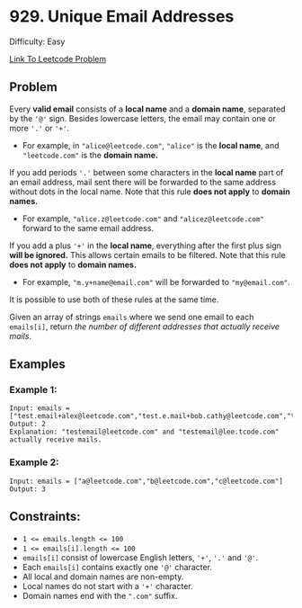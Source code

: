 # 929. Unique Email Addresses
Difficulty: Easy

[Link To Leetcode Problem](https://leetcode.com/problems/unique-email-addresses/)

## Problem
Every **valid email** consists of a **local name** and a **domain name**, separated by the `'@'` sign. Besides lowercase letters, the email may contain one or more `'.'` or `'+'`.

- For example, in `"alice@leetcode.com"`, `"alice"` is the **local name**, and `"leetcode.com"` is the **domain name.**

If you add periods `'.'` between some characters in the **local name** part of an email address, mail sent there will be forwarded to the same address without dots in the local name. Note that this rule **does not apply** to **domain names.**

- For example, `"alice.z@leetcode.com"` and `"alicez@leetcode.com"` forward to the same email address.

If you add a plus `'+'` in the **local name**, everything after the first plus sign **will be ignored.** This allows certain emails to be filtered. Note that this rule **does not apply** to **domain names.**

- For example, `"m.y+name@email.com"` will be forwarded to `"my@email.com"`.

It is possible to use both of these rules at the same time.

Given an array of strings `emails` where we send one email to each `emails[i]`, return *the number of different addresses that actually receive mails*.

## Examples
### Example 1:
```
Input: emails = ["test.email+alex@leetcode.com","test.e.mail+bob.cathy@leetcode.com","testemail+david@lee.tcode.com"]
Output: 2
Explanation: "testemail@leetcode.com" and "testemail@lee.tcode.com" actually receive mails.
```
### Example 2:
```
Input: emails = ["a@leetcode.com","b@leetcode.com","c@leetcode.com"]
Output: 3
```

## Constraints:
- `1 <= emails.length <= 100`
- `1 <= emails[i].length <= 100`
- `emails[i]` consist of lowercase English letters, `'+'`, `'.'` and `'@'`.
- Each `emails[i]` contains exactly one `'@'` character.
- All local and domain names are non-empty.
- Local names do not start with a `'+'` character.
- Domain names end with the `".com"` suffix.